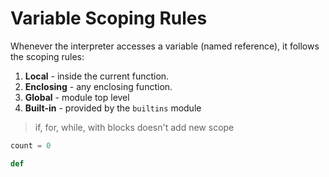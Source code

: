 # Variable Scoping Rules
Whenever the interpreter accesses a variable (named reference), it follows the scoping rules:

 1. **Local** - inside the current function.
 2. **Enclosing** - any enclosing function.
 3. **Global** - module top level
 4. **Built-in** - provided by the `builtins` module

> if, for, while, with blocks doesn't add new scope

```python
count = 0

def 
``` 

<!--stackedit_data:
eyJoaXN0b3J5IjpbLTI1ODA2ODMxNV19
-->